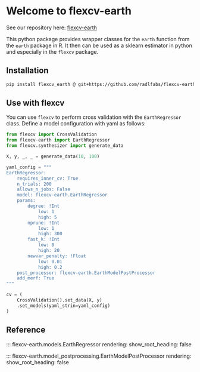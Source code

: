 # Welcome to flexcv-earth

See our repository here: [flexcv-earth](https://github.com/radlfabs/flexcv-earth)

This python package provides wrapper classes for the `earth` function from the `earth` package in R.
It then can be used as a sklearn estimator in python and especially in the `flexcv` package.

## Installation

```bash
pip install flexcv_earth @ git+https://github.com/radlfabs/flexcv-earth
```

## Use with flexcv

You can use `flexcv` to perform cross validation with the `EarthRegressor` class.
Define a model configuration with yaml as follows:

```python
from flexcv import CrossValidation
from flexcv-earth import EarthRegressor
from flexcv.synthesizer import generate_data

X, y, _, _ = generate_data(10, 100)

yaml_config = """
EarthRegressor:
    requires_inner_cv: True
    n_trials: 200
    allows_n_jobs: False
    model: flexcv-earth.EarthRegressor
    params:
        degree: !Int
            low: 1
            high: 5
        nprune: !Int
            low: 1
            high: 300
        fast_k: !Int
            low: 0
            high: 20
        newvar_penalty: !Float
            low: 0.01
            high: 0.2
    post_processor: flexcv-earth.EarthModelPostProcessor
    add_merf: True
"""

cv = (
    CrossValidation().set_data(X, y)
    .set_models(yaml_strin=yaml_config)
)
```

## Reference

::: flexcv-earth.models.EarthRegressor
    rendering:
        show_root_heading: false

::: flexcv-earth.model_postprocessing.EarthModelPostProcessor
    rendering:
        show_root_heading: false
